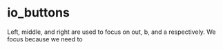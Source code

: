 # io_buttons

Left, middle, and right are used to focus on out, b, and a respectively. We focus because
we need to
